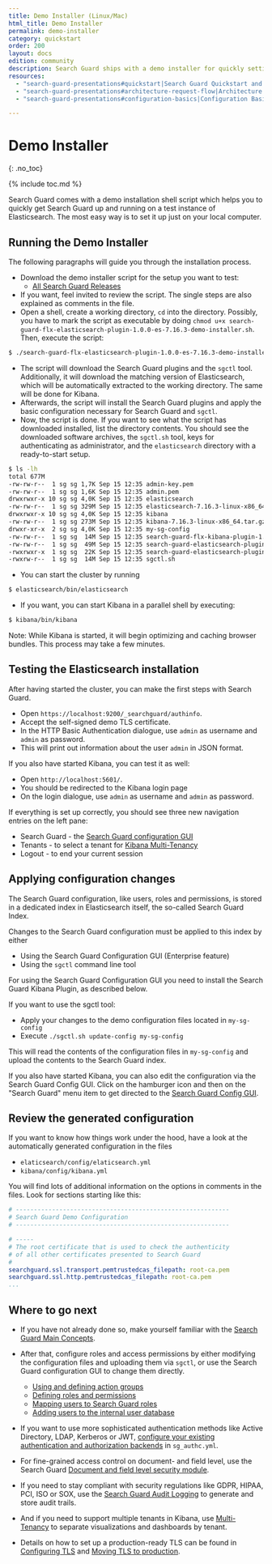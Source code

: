 ```yaml
---
title: Demo Installer (Linux/Mac)
html_title: Demo Installer
permalink: demo-installer
category: quickstart
order: 200
layout: docs
edition: community
description: Search Guard ships with a demo installer for quickly setting up a working configuration. Use it for PoCs or checking out our features. 
resources:
  - "search-guard-presentations#quickstart|Search Guard Quickstart and First Steps (presentation)"
  - "search-guard-presentations#architecture-request-flow|Architecture and Request Flow (presentation)"
  - "search-guard-presentations#configuration-basics|Configuration Basics (presentation)"

---
```


<!--- Copyright 2022 floragunn GmbH -->

# Demo Installer 
{: .no_toc}

{% include toc.md %}

Search Guard comes with a demo installation shell script which helps you to quickly get Search Guard up and running on a test instance of Elasticsearch. The most easy way is to set it up just on your local computer.

## Running the Demo Installer

The following paragraphs will guide you through the installation process.

- Download the demo installer script for the setup you want to test:
  - [All Search Guard Releases](search-guard-versions)
- If you want, feel invited to review the script. The single steps are also explained as comments in the file.
- Open a shell, create a working directory, `cd` into the directory. Possibly, you have to mark the script as executable by doing `chmod u+x search-guard-flx-elasticsearch-plugin-1.0.0-es-7.16.3-demo-installer.sh`. Then, execute the script:

```bash
$ ./search-guard-flx-elasticsearch-plugin-1.0.0-es-7.16.3-demo-installer.sh
```

- The script will download the Search Guard plugins and the `sgctl` tool. Additionally, it will download the matching version of Elasticsearch, which will be automatically extracted to the working directory. The same will be done for Kibana.
- Afterwards, the script will install the Search Guard plugins and apply the basic configuration necessary for Search Guard and `sgctl`.
- Now, the script is done. If you want to see what the script has downloaded installed, list the directory contents. You should see the downloaded software archives, the `sgctl.sh` tool, keys for authenticating as administrator, and the `elasticsearch` directory with a ready-to-start setup.

```bash
$ ls -lh
total 677M
-rw-rw-r--  1 sg sg 1,7K Sep 15 12:35 admin-key.pem
-rw-rw-r--  1 sg sg 1,6K Sep 15 12:35 admin.pem
drwxrwxr-x 10 sg sg 4,0K Sep 15 12:35 elasticsearch
-rw-rw-r--  1 sg sg 329M Sep 15 12:35 elasticsearch-7.16.3-linux-x86_64.tar.gz
drwxrwxr-x 10 sg sg 4,0K Sep 15 12:35 kibana
-rw-rw-r--  1 sg sg 273M Sep 15 12:35 kibana-7.16.3-linux-x86_64.tar.gz
drwxr-xr-x  2 sg sg 4,0K Sep 15 12:35 my-sg-config
-rw-rw-r--  1 sg sg  14M Sep 15 12:35 search-guard-flx-kibana-plugin-1.0.0-es-7.16.3.zip
-rw-rw-r--  1 sg sg  49M Sep 15 12:35 search-guard-elasticsearch-plugin-1.0.0-es-7.16.3.zip
-rwxrwxr-x  1 sg sg  22K Sep 15 12:35 search-guard-elasticsearch-plugin-1.0.0-es-7.16.3-demo-installer.sh
-rwxrw-r--  1 sg sg  14M Sep 15 12:35 sgctl.sh
```


- You can start the cluster by running 

```bash
$ elasticsearch/bin/elasticsearch
```

- If you want, you can start Kibana in a parallel shell by executing:

```bash
$ kibana/bin/kibana
```

Note: While Kibana is started, it will begin optimizing and caching browser bundles. This process may take a few minutes. 

## Testing the Elasticsearch installation

After having started the cluster, you can make the first steps with Search Guard.

* Open ``https://localhost:9200/_searchguard/authinfo``.
* Accept the self-signed demo TLS certificate.
* In the HTTP Basic Authentication dialogue, use ``admin`` as username and ``admin`` as password.
* This will print out information about the user ``admin`` in JSON format.

If you also have started Kibana, you can test it as well:

* Open `http://localhost:5601/`.
* You should be redirected to the Kibana login page
* On the login dialogue, use `admin` as username and `admin` as password.

If everything is set up correctly, you should see three new navigation entries on the left pane:

* Search Guard - the [Search Guard configuration GUI](../_docs_configuration_changes/configuration_config_gui.md)
* Tenants - to select a tenant for [Kibana Multi-Tenancy](../_docs_kibana/kibana_multitenancy.md)
* Logout - to end your current session

## Applying configuration changes

The Search Guard configuration, like users, roles and permissions, is stored in a dedicated index in Elasticsearch itself, the so-called Search Guard Index. 

Changes to the Search Guard configuration must be applied to this index by either

* Using the Search Guard Configuration GUI (Enterprise feature)
* Using the `sgctl` command line tool

For using the Search Guard Configuration GUI you need to install the Search Guard Kibana Plugin, as described below. 

If you want to use the sgctl tool:

* Apply your changes to the demo configuration files located in `my-sg-config`
* Execute `./sgctl.sh update-config my-sg-config`

This will read the contents of the configuration files in `my-sg-config` and upload the contents to the Search Guard index. 

If you also have started Kibana, you can also edit the configuration via the Search Guard Config GUI. Click on the hamburger icon and then on the "Search Guard" menu item to get directed to the [Search Guard Config GUI](../_docs_configuration_changes/configuration_config_gui.md).

## Review the generated configuration

If you want to know how things work under the hood, have a look at the automatically generated configuration in the files 

- `elaticsearch/config/elaticsearch.yml`
- `kibana/config/kibana.yml`


You will find lots of additional information on the options in comments in the files. Look for sections starting like this:

```yaml
# -----------------------------------------------------------
# Search Guard Demo Configuration
# -----------------------------------------------------------

# -----
# The root certificate that is used to check the authenticity
# of all other certificates presented to Search Guard
#
searchguard.ssl.transport.pemtrustedcas_filepath: root-ca.pem
searchguard.ssl.http.pemtrustedcas_filepath: root-ca.pem
...
```



## Where to go next

- If you have not already done so, make yourself familiar with the [Search Guard Main Concepts](../_docs_introduction/main_concepts.md). 
- After that, configure roles and access permissions by either modifying the configuration files and uploading them via `sgctl`, or use the Search Guard configuration GUI to change them directly. 
  - [Using and defining action groups](../_docs_roles_permissions/configuration_action_groups.md)
  - [Defining roles and permissions](../_docs_roles_permissions/configuration_roles_permissions.md)
  - [Mapping users to Search Guard roles](../_docs_roles_permissions/configuration_roles_mapping.md)
  - [Adding users to the internal user database](../_docs_roles_permissions/configuration_internalusers.md)
  
- If you want to use more sophisticated authentication methods like Active Directory, LDAP, Kerberos or JWT, [configure your existing authentication and authorization backends](../_docs_auth_auth/auth_auth_configuration.md) in `sg_authc.yml`.
- For fine-grained access control on document- and field level, use the Search Guard [Document and field level security module](../_docs_dls_fls/dlsfls_dls.md).
- If you need to stay compliant with security regulations like GDPR, HIPAA, PCI, ISO or SOX, use the [Search Guard Audit Logging](../_docs_audit_logging/auditlogging.md) to generate and store audit trails.
- And if you need to support multiple tenants in Kibana, use [Multi-Tenancy](../_docs_kibana/kibana_multitenancy.md) to separate visualizations and dashboards by tenant.
- Details on how to set up a production-ready TLS can be found in [Configuring TLS](../_docs_tls/tls_configuration.md) and [Moving TLS to production](../_docs_tls/tls_certificates_production.md).

